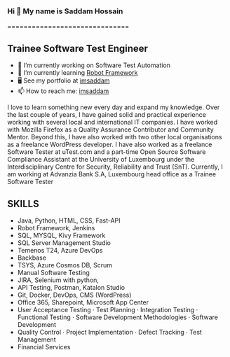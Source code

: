 ### Hi 👋 My name is Saddam Hossain

==============================

## Trainee Software Test Engineer 
<!--
**imsaddam/imsaddam** is a ✨ _special_ ✨ repository because its `README.md` (this file) appears on your GitHub profile.


--------------------
<!--## Software QA | Manual & Automation Testing | Python Developer | Entrepreneur-->

- 🔭 I’m currently working on Software Test Automation
- 🌱 I’m currently learning [Robot Framework](https://robotframework.org)
- 🖥️ See my portfolio at [imsaddam](https://imsaddam.com/?page_id=372)
- 📫 How to reach me: [imsaddam](https://www.linkedin.com/in/imsaddam/)


I love to learn something new every day and expand my knowledge. Over the last couple of years, I have gained solid and practical experience working with several local and international IT companies. I have worked with Mozilla Firefox as a Quality Assurance Contributor and Community Mentor. Beyond this, I have also worked with two other local organisations as a freelance WordPress developer. I have also worked as a freelance Software Tester at uTest.com and a part-time Open Source Software Compliance Assistant at the University of Luxembourg under the Interdisciplinary Centre for Security, Reliability and Trust (SnT). Currently, I am working at Advanzia Bank S.A, Luxembourg head office as a Trainee Software Tester 

## SKILLS
- Java, Python, HTML, CSS, Fast-API
- Robot Framework, Jenkins
- SQL, MYSQL, Kivy Framework
- SQL Server Management Studio
- Temenos T24, Azure DevOps
- Backbase
- TSYS, Azure Cosmos DB, Scrum
- Manual Software Testing
- JIRA, Selenium with python,
- API Testing, Postman, Katalon Studio
- Git, Docker, DevOps, CMS (WordPress)
- Office 365, Sharepoint, Microsoft App Center
- User Acceptance Testing · Test Planning · Integration Testing · Functional Testing · Software Development Methodologies · Software Development 
- Quality Control · Project Implementation · Defect Tracking · Test Management
- Financial Services
 
 
